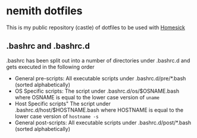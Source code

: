 nemith dotfiles
===============
This is my public repository (castle) of dotfiles to be used with [Homesick](https://github.com/technicalpickles/homesick)


.bashrc and .bashrc.d
---------------------
.bashrc has been split out into a number of directories under .bashrc.d and gets executed in the following order

 * General pre-scripts:  All executable scripts under .bashrc.d/pre/*.bash (sorted alphabetically)
 * OS Specific scripts: The script under .bashrc.d/os/$OSNAME.bash where OSNAME is equal to the lower case version of `uname`
 * Host Specific scripts" The script under .bashrc.d/host/$HOSTNAME.bash where HOSTNAME is equal to the lower case version of `hostname -s`
 * General post-scripts: All executable scripts under .bashrc.d/post/*.bash (sorted alphabetically)

 
